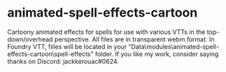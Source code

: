 # animated-spell-effects-cartoon
Cartoony animated effects for spells for use with various VTTs in the top-down/overhead perspective. All files are in transparent webm format. In Foundry VTT, fiiles will be located in your "Data\modules\animated-spell-effects-cartoon\spell-effects" folder. If you like my work, consider saying thanks on Discord: jackkerouac#0624.
